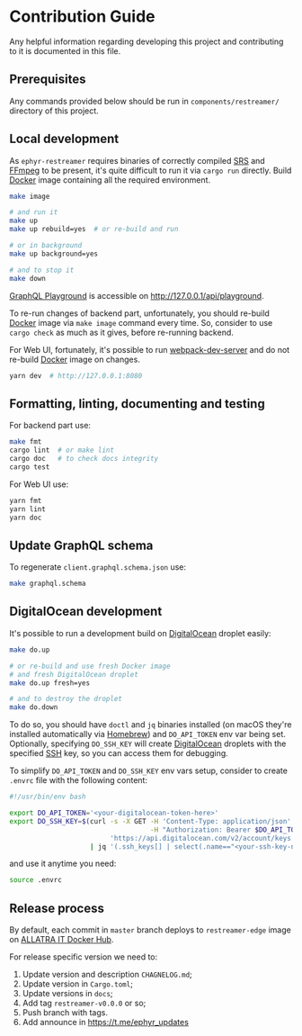 Contribution Guide
==================

Any helpful information regarding developing this project and contributing to it is documented in this file.




## Prerequisites

Any commands provided below should be run in `components/restreamer/` directory of this project.




## Local development

As `ephyr-restreamer` requires binaries of correctly compiled [SRS] and [FFmpeg] to be present, it's quite difficult to run it via `cargo run` directly. Build [Docker] image containing all the required environment.
```bash
make image

# and run it
make up
make up rebuild=yes  # or re-build and run

# or in background
make up background=yes

# and to stop it
make down
```

[GraphQL Playground] is accessible on <http://127.0.0.1/api/playground>.

To re-run changes of backend part, unfortunately, you should re-build [Docker] image via `make image` command every time. So, consider to use `cargo check` as much as it gives, before re-running backend.

For Web UI, fortunately, it's possible to run [webpack-dev-server] and do not re-build [Docker] image on changes.
```bash
yarn dev  # http://127.0.0.1:8080
```




## Formatting, linting, documenting and testing

For backend part use:
```bash
make fmt
cargo lint  # or make lint
cargo doc   # to check docs integrity
cargo test
```

For Web UI use:
```bash
yarn fmt
yarn lint
yarn doc
```




## Update GraphQL schema

To regenerate `client.graphql.schema.json` use:
```bash
make graphql.schema
```




## DigitalOcean development

It's possible to run a development build on [DigitalOcean] droplet easily:
```bash
make do.up

# or re-build and use fresh Docker image 
# and fresh DigitalOcean droplet
make do.up fresh=yes

# and to destroy the droplet
make do.down
```

To do so, you should have `doctl` and `jq` binaries installed (on macOS they're installed automatically via [Homebrew]) and `DO_API_TOKEN` env var being set. Optionally, specifying `DO_SSH_KEY` will create [DigitalOcean] droplets with the specified [SSH] key, so you can access them for debugging.

To simplify `DO_API_TOKEN` and `DO_SSH_KEY` env vars setup, consider to create `.envrc` file with the following content:
```bash
#!/usr/bin/env bash

export DO_API_TOKEN='<your-digitalocean-token-here>'
export DO_SSH_KEY=$(curl -s -X GET -H 'Content-Type: application/json' \
                                   -H "Authorization: Bearer $DO_API_TOKEN" \
                         'https://api.digitalocean.com/v2/account/keys' \
                    | jq '(.ssh_keys[] | select(.name=="<your-ssh-key-name-on-digitalocean>")).id')
```
and use it anytime you need:
```bash
source .envrc
```


## Release process

By default, each commit in `master` branch deploys to `restreamer-edge` image on [ALLATRA IT Docker Hub].

For release specific version we need to:

1. Update version and description `CHAGNELOG.md`;
2. Update version in `Cargo.toml`;
3. Update versions in `docs`;
4. Add tag `restreamer-v0.0.0` or so;
5. Push branch with tags.
6. Add announce in https://t.me/ephyr_updates


[DigitalOcean]: https://digitalocean.com
[Docker]: https://docker.io
[FFmpeg]: https://ffmpeg.org
[GraphQL Playground]: https://github.com/graphql/graphql-playground
[Homebrew]: https://brew.sh
[SSH]: https://en.wikipedia.org/wiki/SSH_(Secure_Shell)
[SRS]: https://github.com/ossrs/srs
[webpack-dev-server]: https://www.npmjs.com/package/webpack-dev-server
[ALLATRA IT Docker Hub]: https://hub.docker.com/repository/docker/allatra/ephyr/tags

